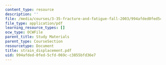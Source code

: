 ```yaml
---
content_type: resource
description: ''
file: /media/courses/3-35-fracture-and-fatigue-fall-2003/994afded0fed5cfd069cc3855bfd36e7_strain_displacement.pdf
file_type: application/pdf
learning_resource_types: []
ocw_type: OCWFile
parent_title: Study Materials
parent_type: CourseSection
resourcetype: Document
title: strain_displacement.pdf
uid: 994afded-0fed-5cfd-069c-c3855bfd36e7
---
```


